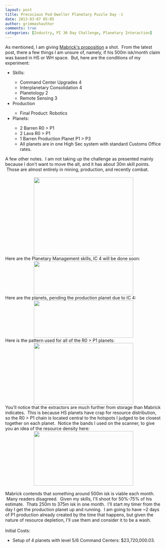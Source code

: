 ```yaml
---
layout: post
title: Precocious Pod-Dweller Planetary Puzzle Day -1
date: 2013-03-07 05:05
author: grimmashauthor
comments: true
categories: [Industry, PI 30 Day Challenge, Planetary Interaction]
---
```

As mentioned, I am giving <a href="http://mabricksmumblings.blogspot.com/2013/03/actual-noob-pi-income-data-and-offer.html" target="_blank">Mabrick's proposition</a> a shot. &nbsp;From the latest post, there a few things I am unsure of, namely, if his 500m isk/month claim was based in HS or WH space. &nbsp;But, here are the conditions of my experiment:<br /><div><ul><li>Skills: &nbsp;</li><ul><li>Command Center Upgrades 4&nbsp;</li><li>Interplanetary Consolidation 4&nbsp;</li><li>Planetology 2&nbsp;</li><li>Remote Sensing 3</li></ul><li>Production</li><ul><li>Final Product: Robotics</li></ul><li>Planets:</li><ul><li>2 Barren R0 &gt; P1</li><li>2 Lava R0 &gt; P1</li><li>1 Barren Production Planet P1 &gt; P3</li><li>All planets are in one High Sec system with standard Customs Office rates.</li></ul></ul>A few other notes. &nbsp;I am not taking up the challenge as presented mainly because I don't want to move the alt, and it has about 30m skill points. &nbsp;Those are almost entirely in mining, production, and recently combat.<br /><br /><div style="clear: both; text-align: center;"><a href="http://grimmash.com/wp-content/uploads/2013/03/PM-Skills-2-300x2361.png" style="margin-left: 1em; margin-right: 1em;"><img border="0" height="252" src="http://grimmash.com/wp-content/uploads/2013/03/PM-Skills-2-300x2361-300x236.png" width="320" /></a></div>Here are the Planetary Management skills, IC 4 will be done soon:<br /><div style="clear: both; text-align: center;"><a href="http://grimmash.com/wp-content/uploads/2013/03/PM-Skills-300x1021.png" style="margin-left: 1em; margin-right: 1em;"><img border="0" height="109" src="http://grimmash.com/wp-content/uploads/2013/03/PM-Skills-300x1021-300x102.png" width="320" /></a></div>Here are the planets, pending the production planet due to IC 4:<br /><div style="clear: both; text-align: center;"><a href="http://grimmash.com/wp-content/uploads/2013/03/PM-Planets-300x1121.png" style="margin-left: 1em; margin-right: 1em;"><img border="0" height="120" src="http://grimmash.com/wp-content/uploads/2013/03/PM-Planets-300x1121-300x112.png" width="320" /></a></div>Here is the pattern used for all of the R0 &gt; P1 planets:<br /><div style="clear: both; text-align: center;"><a href="http://grimmash.com/wp-content/uploads/2013/03/PM-Layout-300x1851.png" style="margin-left: 1em; margin-right: 1em;"><img border="0" height="198" src="http://grimmash.com/wp-content/uploads/2013/03/PM-Layout-300x1851-300x185.png" width="320" /></a></div>You'll notice that the extractors are much further from storage than Mabrick indicates. &nbsp;This is because HS planets have crap for resource distribution, so the R0 &gt; P1 chain is located central to the hotspots I judged to be closest together on each planet. &nbsp;Notice the bands I used on the scanner, to give you an idea of the resource density here:<br /><div style="clear: both; text-align: center;"><a href="http://grimmash.com/wp-content/uploads/2013/03/PM-Hotspots-300x1641.png" style="margin-left: 1em; margin-right: 1em;"><img border="0" height="175" src="http://grimmash.com/wp-content/uploads/2013/03/PM-Hotspots-300x1641-300x164.png" width="320" /></a></div><br />Mabrick contends that something around 500m isk is viable each month. &nbsp;Many readers disagreed. &nbsp;Given my skills, I'll shoot for 50%-75% of his estimate. &nbsp;Thats 250m to 375m isk in one month. &nbsp;I'll start my timer from the day I get the production planet up and running. &nbsp;I am going to have ~2 days of P1 production already created by the time that happens, but given the nature of resource depletion, I'll use them and consider it to be a wash.<br /><br />Initial Costs:<br /><div><ul><li>Setup of 4 planets with level 5/6 Command Centers: $23,720,000.03.</li></ul></div></div>
